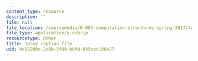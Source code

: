 ```yaml
---
content_type: resource
description: ''
file: null
file_location: /coursemedia/6-004-computation-structures-spring-2017/4c92200c2c5b5f89b0fd035cac196e27_tjIFsdM-hBA.vtt
file_type: application/x-subrip
resourcetype: Other
title: 3play caption file
uid: 4c92200c-2c5b-5f89-b0fd-035cac196e27
---
```


